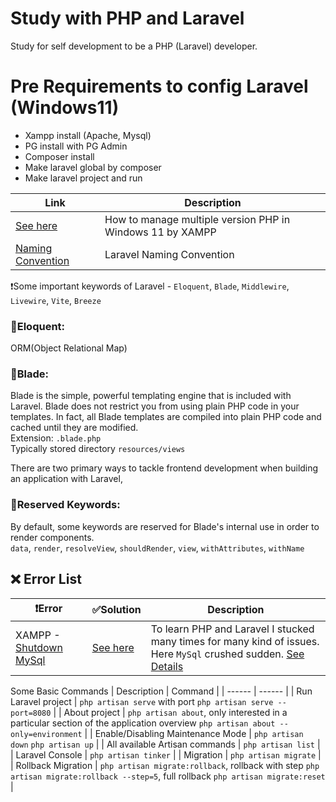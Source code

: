 # Study with PHP and Laravel
Study for self development to be a PHP (Laravel) developer.

# Pre Requirements to config Laravel (Windows11)
 - Xampp install (Apache, Mysql)
 - PG install with PG Admin
 - Composer install
 - Make laravel global by composer
 - Make laravel project and run

| Link | Description |
| ------ | ------ |
| [See here](https://stackoverflow.com/questions/45790160/is-there-way-to-use-two-php-versions-in-xampp) | How to manage multiple version PHP in Windows 11 by XAMPP |
| [Naming Convention](https://webdevetc.com/blog/laravel-naming-conventions) | Laravel Naming Convention |


❗Some important keywords of Laravel - 
`Eloquent`, `Blade`, `Middlewire`, `Livewire`, `Vite`, `Breeze`

### 🔰Eloquent: ### 
ORM(Object Relational Map)

### 🔰Blade: ### 
Blade is the simple, powerful templating engine that is included with Laravel. Blade does not restrict you from using plain PHP code in your templates. In fact, all Blade templates are compiled into plain PHP code and cached until they are modified. 
<br>Extension: `.blade.php` 
<br>Typically stored directory `resources/views`

There are two primary ways to tackle frontend development when building an application with Laravel,

### 🔰Reserved Keywords: ###
By default, some keywords are reserved for Blade's internal use in order to render components.<br>
`data`, `render`, `resolveView`, `shouldRender`, `view`, `withAttributes`, `withName`


## ❌ Error List ##
| ❗Error | ✅Solution | Description |
| ------ | ------ |------ |
| XAMPP - [Shutdown MySql](https://i.stack.imgur.com/j8ntw.png) | [See here](https://i.stack.imgur.com/uyvBO.png) | To learn PHP and Laravel I stucked many times for many kind of issues. Here `MySql` crushed sudden. [See Details](https://stackoverflow.com/questions/18022809/how-to-solve-error-mysql-shutdown-unexpectedly) |

Some Basic Commands
| Description | Command |
| ------ | ------ |
| Run Laravel project | `php artisan serve` with port `php artisan serve --port=8080` |
| About project | `php artisan about`, only interested in a particular section of the application overview `php artisan about --only=environment` |
| Enable/Disabling Maintenance Mode | `php artisan down` `php artisan up` |
| All available Artisan commands  | `php artisan list` |
| Laravel Console  | `php artisan tinker` |
| Migration  | `php artisan migrate` |
| Rollback Migration  | `php artisan migrate:rollback`, rollback with step `php artisan migrate:rollback --step=5`, full rollback `php artisan migrate:reset` |


